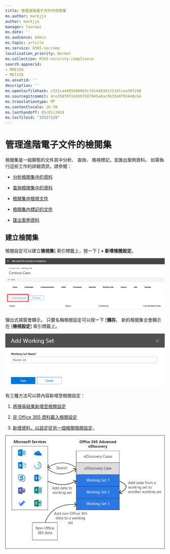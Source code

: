```yaml
---
title: 管理進階電子文件的檢閱集
ms.author: markjjo
author: markjjo
manager: laurawi
ms.date: ''
ms.audience: Admin
ms.topic: article
ms.service: O365-seccomp
localization_priority: Normal
ms.collection: M365-security-compliance
search.appverid:
- MOE150
- MET150
ms.assetid: ''
description: ''
ms.openlocfilehash: c521ca4485b00963c7d144b3013134fcaa30f298
ms.sourcegitcommit: 4ce350f8f3eb597587945a8ac9b33e9793440c64
ms.translationtype: MT
ms.contentlocale: zh-TW
ms.lasthandoff: 05/01/2019
ms.locfileid: "33527128"
---
```

# <a name="manage-review-sets-in-advanced-ediscovery"></a>管理進階電子文件的檢閱集

檢閱集是一組靜態的文件其中分析、 查詢、 檢視標記，並匯出案例資料。 如需執行這些工作的詳細資訊，請參閱：

- [分析檢閱集中的資料](analyzing-data-in-review-set.md)

- [查詢檢閱集中的資料](review-set-search.md)

- [檢閱集中檢視文件](view-documents-in-review-set.md)

- [檢閱集內標記的文件](tagging-documents.md)

- [匯出案例資料](exporting-data-ediscover20.md)

## <a name="create-a-review-set"></a>建立檢閱集

檢閱設定可以建立**檢視集**] 索引標籤上，按一下 [ **+ 新增檢閱設定**。

![新增檢閱設定](../media/f45c51d9-585d-47d1-b7fb-0288715e0b6a.png)

彈出式視窗會顯示。  只要名稱檢閱設定可以按一下 [**儲存**。  新的檢閱集合會顯示在 [**檢視設定**] 索引標籤上。

![新增檢閱組彈出式視窗](../media/5e5c99f8-42ca-4c2f-960f-f1a5709569d1.png)

有三種方法可以將內容新增至檢閱設定：

1. [將搜尋結果新增至檢閱設定](add-data-to-review-set.md)

2. [非 Office 365 資料載入檢閱設定](load-non-office365-data.md)

3. [新增資料，以設定從另一個檢閱檢閱設定](add-data-to-review-set-from-another-review-set.md)。

![檢閱設定](../media/1f1f4efd-c03b-4255-bc3d-df358e56549c.png)
